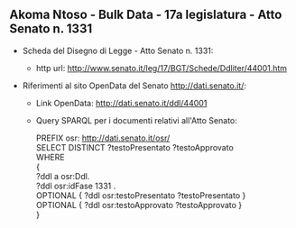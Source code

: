 ## Akoma Ntoso - Bulk Data - 17a legislatura - Atto Senato n. 1331 ##

* Scheda del Disegno di Legge - Atto Senato n. 1331:
	* http url: http://www.senato.it/leg/17/BGT/Schede/Ddliter/44001.htm

* Riferimenti al sito OpenData del Senato http://dati.senato.it/:
	* Link OpenData: http://dati.senato.it/ddl/44001
	* Query SPARQL per i documenti relativi all'Atto Senato:

        PREFIX osr: <http://dati.senato.it/osr/>  
		SELECT DISTINCT ?testoPresentato ?testoApprovato  
		WHERE  
		{  
		    ?ddl a osr:Ddl.  
		    ?ddl osr:idFase 1331 .  
		    OPTIONAL { ?ddl osr:testoPresentato ?testoPresentato }  
		    OPTIONAL { ?ddl osr:testoApprovato ?testoApprovato }  
		}
		